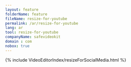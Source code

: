 ```yaml
---
layout: feature
folderName: feature
fileName: resize-for-youtube
permalink: /ar/resize-for-youtube
lang: ar
tool: resize-for-youtube
companyName: safevideokit
domain : com
nobox: true
---
```


{% include VideoEditorIndex/resizeForSocialMedia.html %}

   